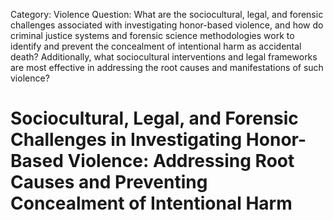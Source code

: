 Category: Violence
Question: What are the sociocultural, legal, and forensic challenges associated with investigating honor-based violence, and how do criminal justice systems and forensic science methodologies work to identify and prevent the concealment of intentional harm as accidental death? Additionally, what sociocultural interventions and legal frameworks are most effective in addressing the root causes and manifestations of such violence?

# Sociocultural, Legal, and Forensic Challenges in Investigating Honor-Based Violence: Addressing Root Causes and Preventing Concealment of Intentional Harm

